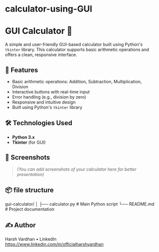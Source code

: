 # calculator-using-GUI
# GUI Calculator 🧮

A simple and user-friendly GUI-based calculator built using Python's `tkinter` library. This calculator supports basic arithmetic operations and offers a clean, responsive interface.

## 🚀 Features

- Basic arithmetic operations: Addition, Subtraction, Multiplication, Division
- Interactive buttons with real-time input
- Error handling (e.g., division by zero)
- Responsive and intuitive design
- Built using Python's `tkinter` library

## 🛠️ Technologies Used

- **Python 3.x**
- **Tkinter** (for GUI)

## 📸 Screenshots

> *(You can add screenshots of your calculator here for better presentation)*

## 📦 file structure

gui-calculator/
│
├── calculator.py        # Main Python script
└── README.md            # Project documentation

## ✍️ Author
Harsh Vardhan
• LinkedIn  
https://www.linkedin.com/in/officialharshvardhan
